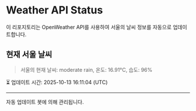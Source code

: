 
# Weather API Status

이 리포지토리는 OpenWeather API를 사용하여 서울의 날씨 정보를 자동으로 업데이트합니다.

## 현재 서울 날씨
> 서울의 현재 날씨: moderate rain, 온도: 16.91°C, 습도: 96%

⏳ 업데이트 시간: 2025-10-13 16:11:04 (UTC)

---
자동 업데이트 봇에 의해 관리됩니다.
